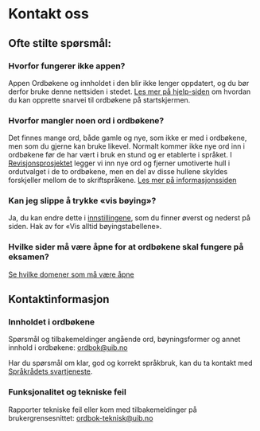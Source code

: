 # Kontakt oss
## Ofte stilte spørsmål:

### Hvorfor fungerer ikke appen?
Appen Ordbøkene og innholdet i den blir ikke lenger oppdatert, og du bør derfor bruke denne nettsiden i stedet. [Les mer på hjelp-siden](/nob/help/smartphone) om hvordan du kan opprette snarvei til ordbøkene på startskjermen.

### Hvorfor mangler noen ord i ordbøkene?
Det finnes mange ord, både gamle og nye, som ikke er med i ordbøkene, men som du gjerne kan bruke likevel. Normalt kommer ikke nye ord inn i ordbøkene før de har vært i bruk en stund og er etablerte i språket. I [Revisjonsprosjektet](/nob/about/revision-project) legger vi inn nye ord og fjerner umotiverte hull i ordutvalget i de to ordbøkene, men en del av disse hullene skyldes forskjeller mellom de to skriftspråkene. [Les mer på informasjonssiden](/nob/about/missing-word)

### Kan jeg slippe å trykke «vis bøying»?
Ja, du kan endre dette i [innstillingene](/nob/settings), som du finner øverst og nederst på siden. Hak av for «Vis alltid bøyingstabellene».

### Hvilke sider må være åpne for at ordbøkene skal fungere på eksamen?
[Se hvilke domener som må være åpne](/nob/help/school)

## Kontaktinformasjon
### Innholdet i ordbøkene
Spørsmål og tilbakemeldinger angående ord, bøyningsformer og annet innhold i ordbøkene: [ordbok@uib.no](mailto:ordbok@uib.no)

Har du spørsmål om klar, god og korrekt språkbruk, kan du ta kontakt med [Språkrådets svartjeneste](mailto:sporsmal@sprakradet.no).

### Funksjonalitet og tekniske feil
Rapporter tekniske feil eller kom med tilbakemeldinger på brukergrensesnittet: [ordbok-teknisk@uib.no](mailto:ordbok-teknisk@uib.no)
